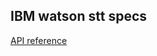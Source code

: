 ## IBM watson stt specs

[API reference](https://www.ibm.com/watson/developercloud/speech-to-text/api/v1/)